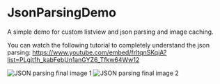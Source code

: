 # JsonParsingDemo
A simple demo for custom listview and json parsing and image caching. 

You can watch the following tutorial to completely understand the json parsing: https://www.youtube.com/embed/frltqnSKqiA?list=PLgjt1h_kabFebUn1anGYZ6_Tfkw64Ww12

![JSON parsing final image 1](https://images-blogger-opensocial.googleusercontent.com/gadgets/proxy?url=http://3.bp.blogspot.com/-8juj-F1tXTM/Ve8oRG5wVQI/AAAAAAAAQNI/OlusWZl1YJE/s400/Screenshot_2015-09-08-23-54-21.png&container=blogger&gadget=a&rewriteMime=image/*)
![JSON parsing final image 2](https://images-blogger-opensocial.googleusercontent.com/gadgets/proxy?url=http://4.bp.blogspot.com/-AZnfdEOW9-o/Ve8oShpx_WI/AAAAAAAAQNM/1DKZ4jbTulw/s400/Screenshot_2015-09-08-23-54-30.png&container=blogger&gadget=a&rewriteMime=image/*)
